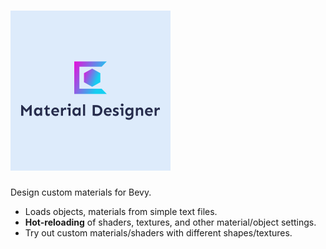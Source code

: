 # [![Material Designer](assets/branding/icon.png)](https://github.com/Neopallium/material_designer)

Design custom materials for Bevy.

- Loads objects, materials from simple text files.
- **Hot-reloading** of shaders, textures, and other material/object settings.
- Try out custom materials/shaders with different shapes/textures.

